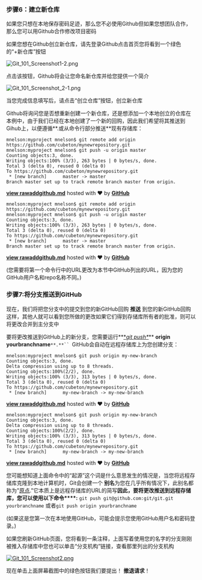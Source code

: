 ### 步骤6：建立新仓库

如果您只想在本地保存密码足迹，那么您不必使用Github但如果您想团队合作，那么您可以用Github合作修改项目密码

 

如果您想在Github创立新仓库，请先登录Github点击首页您将看到一个绿色的“+新仓库”按钮 

![Git_101_Screenshot1-2.png](file:///C:\Users\ASUS\AppData\Local\Temp\msohtmlclip1\01\clip_image001.gif)

 

 

 

 

 

点击该按钮，Github将会让您命名新仓库并给您提供一个简介

![Git_101_Screenshot_2-1.png](file:///C:\Users\ASUS\AppData\Local\Temp\msohtmlclip1\01\clip_image002.gif)

 

 

 

 

 

 

 

 

 

 

 

 

当您完成信息填写后，请点击“创立仓库”按钮，创立新仓库

Github将询问您是否想重新创建一个新仓库，还是想添加一个本地创立的仓库在本例中，由于我们已经在本地创建了一个新的回购，因此我们希望将其推送到Gihub上，以便遵循**.或从命令行部分推送**现有存储库： 

```
mnelson:myproject mnelson$ git remote add origin https://github.com/cubeton/mynewrepository.git
mnelson:myproject mnelson$ git push -u origin master
Counting objects:3, done.
Writing objects:100% (3/3), 263 bytes | 0 bytes/s, done.
Total 3 (delta 0), reused 0 (delta 0)
To https://github.com/cubeton/mynewrepository.git
 * [new branch]      master -> master
Branch master set up to track remote branch master from origin.
```

[**view raw**](https://gist.github.com/cubeton/3a2616c44e35ca68a6b0/raw/41e5758cfdbd7db8a1659c1adaba9346680097f9/addgithub.md)[**addgithub.md**](https://gist.github.com/cubeton/3a2616c44e35ca68a6b0#file-addgithub-md) hosted with ❤ by [**GitHub**](https://github.com)

```
mnelson:myproject mnelson$ git remote add origin https://github.com/cubeton/mynewrepository.git
mnelson:myproject mnelson$ git push -u origin master
Counting objects:3, done.
Writing objects:100% (3/3), 263 bytes | 0 bytes/s, done.
Total 3 (delta 0), reused 0 (delta 0)
To https://github.com/cubeton/mynewrepository.git
 * [new branch]      master -> master
Branch master set up to track remote branch master from origin.
```

[**view raw**](https://gist.github.com/cubeton/3a2616c44e35ca68a6b0/raw/41e5758cfdbd7db8a1659c1adaba9346680097f9/addgithub.md)[**addgithub.md**](https://gist.github.com/cubeton/3a2616c44e35ca68a6b0#file-addgithub-md) hosted with ❤ by [**GitHub**](https://github.com/)

 (您需要将第一个命令行中的URL更改为本节中GitHub列出的URL，因为您的GitHub用户名和repo名称不同。)

 

### 步骤7:将分支推送到GitHub

现在，我们将把您分支中的提交到您的新GitHub回购 **推送** 到您的新GitHub回购 这样，其他人就可以看到您所做的更改如果它们得到存储库所有者的批准，则可以将更改合并到主分支中

要将更改推送到GitHub上的新分支，您需要运行**[\**git push\**](http://git-scm.com/docs/git-push)** **origin yourbranchname**`**.**`` `GitHub会自动在远程存储库上为您创建分支： 

```
mnelson:myproject mnelson$ git push origin my-new-branch
Counting objects:3, done.
Delta compression using up to 8 threads.
Counting objects:100%(2/2), done.
Writing objects:100% (3/3), 313 bytes | 0 bytes/s, done.
Total 3 (delta 0), reused 0 (delta 0)
To https://github.com/cubeton/mynewrepository.git
 * [new branch]      my-new-branch -> my-new-branch
```

[**view raw**](https://gist.github.com/cubeton/bf8274609c344b6d0e70/raw/4764e740cac9a48eefad341d9e34ceb09f89b73f/addnewbranchgithub.md)[**addgithub.md**](https://gist.github.com/cubeton/bf8274609c344b6d0e70#file-addnewbranchgithub-md) hosted with ❤ by [**GitHub**](https://github.com)

```
mnelson:myproject mnelson$ git push origin my-new-branch
Counting objects:3, done.
Delta compression using up to 8 threads.
Counting objects:100%(2/2), done.
Writing objects:100% (3/3), 313 bytes | 0 bytes/s, done.
Total 3 (delta 0), reused 0 (delta 0)
To https://github.com/cubeton/mynewrepository.git
 * [new branch]      my-new-branch -> my-new-branch
```

[**view raw**](https://gist.github.com/cubeton/bf8274609c344b6d0e70/raw/4764e740cac9a48eefad341d9e34ceb09f89b73f/addnewbranchgithub.md)[**addgithub.md**](https://gist.github.com/cubeton/bf8274609c344b6d0e70#file-addnewbranchgithub-md) hosted with ❤ by [**GitHub**](https://github.com/)

 您可能想知道上面命令中的“起源”这个词是什么意思发生的情况是，当您将远程存储库克隆到本地计算机时，Git会创建一个 **别名**为您在几乎所有情况下，此别名都称为"[原点](https://git-scm.com/book/en/v2/Git-Basics-Working-with-Remotes)."它本质上是远程存储库的URL的简写**因此，要将更改推送到远程存储库，您可以使用以下命令****:** `git push git@github.com:git/git.git yourbranchname` 或者`git push origin yourbranchname`

(如果这是您第一次在本地使用GitHub，可能会提示您使用GitHub用户名和密码登录。)

如果您刷新GitHub页面，您将看到一条注释，上面写着使用您的名字的分支刚刚被推入存储库中您也可以单击“分支机构”链接，查看那里列出的分支机构

[![Git_101_Screenshot2.png](file:///C:\Users\ASUS\AppData\Local\Temp\msohtmlclip1\01\clip_image003.gif)](https://cloud.githubusercontent.com/assets/5241432/9189475/da30eb86-3fb6-11e5-934f-ca596a2cac69.png)

现在单击上面屏幕截图中的绿色按钮我们要提出！ **撤退请求**！

 

